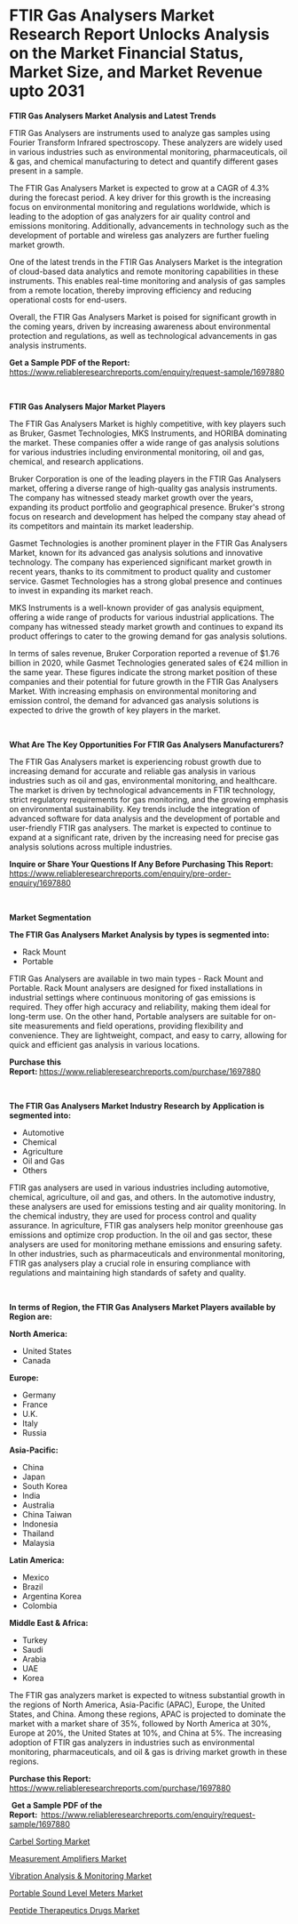 <p><h1>FTIR Gas Analysers Market Research Report Unlocks Analysis on the Market Financial Status, Market Size, and Market Revenue upto 2031</h1></p><p><strong>FTIR Gas Analysers Market Analysis and Latest Trends</strong></p>
<p><p>FTIR Gas Analysers are instruments used to analyze gas samples using Fourier Transform Infrared spectroscopy. These analyzers are widely used in various industries such as environmental monitoring, pharmaceuticals, oil & gas, and chemical manufacturing to detect and quantify different gases present in a sample.</p><p>The FTIR Gas Analysers Market is expected to grow at a CAGR of 4.3% during the forecast period. A key driver for this growth is the increasing focus on environmental monitoring and regulations worldwide, which is leading to the adoption of gas analyzers for air quality control and emissions monitoring. Additionally, advancements in technology such as the development of portable and wireless gas analyzers are further fueling market growth.</p><p>One of the latest trends in the FTIR Gas Analysers Market is the integration of cloud-based data analytics and remote monitoring capabilities in these instruments. This enables real-time monitoring and analysis of gas samples from a remote location, thereby improving efficiency and reducing operational costs for end-users.</p><p>Overall, the FTIR Gas Analysers Market is poised for significant growth in the coming years, driven by increasing awareness about environmental protection and regulations, as well as technological advancements in gas analysis instruments.</p></p>
<p><strong>Get a Sample PDF of the Report:&nbsp;</strong> <a href="https://www.reliableresearchreports.com/enquiry/request-sample/1697880">https://www.reliableresearchreports.com/enquiry/request-sample/1697880</a></p>
<p>&nbsp;</p>
<p><strong>FTIR Gas Analysers Major Market Players</strong></p>
<p><p>The FTIR Gas Analysers Market is highly competitive, with key players such as Bruker, Gasmet Technologies, MKS Instruments, and HORIBA dominating the market. These companies offer a wide range of gas analysis solutions for various industries including environmental monitoring, oil and gas, chemical, and research applications.</p><p>Bruker Corporation is one of the leading players in the FTIR Gas Analysers market, offering a diverse range of high-quality gas analysis instruments. The company has witnessed steady market growth over the years, expanding its product portfolio and geographical presence. Bruker's strong focus on research and development has helped the company stay ahead of its competitors and maintain its market leadership.</p><p>Gasmet Technologies is another prominent player in the FTIR Gas Analysers Market, known for its advanced gas analysis solutions and innovative technology. The company has experienced significant market growth in recent years, thanks to its commitment to product quality and customer service. Gasmet Technologies has a strong global presence and continues to invest in expanding its market reach.</p><p>MKS Instruments is a well-known provider of gas analysis equipment, offering a wide range of products for various industrial applications. The company has witnessed steady market growth and continues to expand its product offerings to cater to the growing demand for gas analysis solutions.</p><p>In terms of sales revenue, Bruker Corporation reported a revenue of $1.76 billion in 2020, while Gasmet Technologies generated sales of €24 million in the same year. These figures indicate the strong market position of these companies and their potential for future growth in the FTIR Gas Analysers Market. With increasing emphasis on environmental monitoring and emission control, the demand for advanced gas analysis solutions is expected to drive the growth of key players in the market.</p></p>
<p>&nbsp;</p>
<p><strong>What Are The Key Opportunities For FTIR Gas Analysers Manufacturers?</strong></p>
<p><p>The FTIR Gas Analysers market is experiencing robust growth due to increasing demand for accurate and reliable gas analysis in various industries such as oil and gas, environmental monitoring, and healthcare. The market is driven by technological advancements in FTIR technology, strict regulatory requirements for gas monitoring, and the growing emphasis on environmental sustainability. Key trends include the integration of advanced software for data analysis and the development of portable and user-friendly FTIR gas analysers. The market is expected to continue to expand at a significant rate, driven by the increasing need for precise gas analysis solutions across multiple industries.</p></p>
<p><strong>Inquire or Share Your Questions If Any Before Purchasing This Report:</strong> <a href="https://www.reliableresearchreports.com/enquiry/pre-order-enquiry/1697880">https://www.reliableresearchreports.com/enquiry/pre-order-enquiry/1697880</a></p>
<p>&nbsp;</p>
<p><strong>Market Segmentation</strong></p>
<p><strong>The FTIR Gas Analysers Market Analysis by types is segmented into:</strong></p>
<p><ul><li>Rack Mount</li><li>Portable</li></ul></p>
<p><p>FTIR Gas Analysers are available in two main types - Rack Mount and Portable. Rack Mount analysers are designed for fixed installations in industrial settings where continuous monitoring of gas emissions is required. They offer high accuracy and reliability, making them ideal for long-term use. On the other hand, Portable analysers are suitable for on-site measurements and field operations, providing flexibility and convenience. They are lightweight, compact, and easy to carry, allowing for quick and efficient gas analysis in various locations.</p></p>
<p><strong>Purchase this Report:&nbsp;</strong><a href="https://www.reliableresearchreports.com/purchase/1697880">https://www.reliableresearchreports.com/purchase/1697880</a></p>
<p>&nbsp;</p>
<p><strong>The FTIR Gas Analysers Market Industry Research by Application is segmented into:</strong></p>
<p><ul><li>Automotive</li><li>Chemical</li><li>Agriculture</li><li>Oil and Gas</li><li>Others</li></ul></p>
<p><p>FTIR gas analysers are used in various industries including automotive, chemical, agriculture, oil and gas, and others. In the automotive industry, these analysers are used for emissions testing and air quality monitoring. In the chemical industry, they are used for process control and quality assurance. In agriculture, FTIR gas analysers help monitor greenhouse gas emissions and optimize crop production. In the oil and gas sector, these analysers are used for monitoring methane emissions and ensuring safety. In other industries, such as pharmaceuticals and environmental monitoring, FTIR gas analysers play a crucial role in ensuring compliance with regulations and maintaining high standards of safety and quality.</p></p>
<p>&nbsp;</p>
<p><strong>In terms of Region, the FTIR Gas Analysers Market Players available by Region are:</strong></p>
<p>
    <p> <strong> North America: </strong>
        <ul>
            <li>United States</li>
            <li>Canada</li>
        </ul>
        </p> 
    <p> <strong> Europe: </strong>
        <ul>
            <li>Germany</li>
            <li>France</li>
            <li>U.K.</li>
            <li>Italy</li>
            <li>Russia</li>
        </ul>
        </p> 
    <p> <strong> Asia-Pacific: </strong>
        <ul>
            <li>China</li>
            <li>Japan</li>
            <li>South Korea</li>
            <li>India</li>
            <li>Australia</li>
            <li>China Taiwan</li>
            <li>Indonesia</li>
            <li>Thailand</li>
            <li>Malaysia</li>
        </ul>
        </p> 
    <p> <strong> Latin America: </strong>
        <ul>
            <li>Mexico</li>
            <li>Brazil</li>
            <li>Argentina Korea</li>
            <li>Colombia</li>
        </ul>
        </p> 
    <p> <strong> Middle East & Africa: </strong>
        <ul>
            <li>Turkey</li>
            <li>Saudi</li>
            <li>Arabia</li>
            <li>UAE</li>
            <li>Korea</li>
        </ul>
    </p>
    </p>
<p><p>The FTIR gas analyzers market is expected to witness substantial growth in the regions of North America, Asia-Pacific (APAC), Europe, the United States, and China. Among these regions, APAC is projected to dominate the market with a market share of 35%, followed by North America at 30%, Europe at 20%, the United States at 10%, and China at 5%. The increasing adoption of FTIR gas analyzers in industries such as environmental monitoring, pharmaceuticals, and oil & gas is driving market growth in these regions.</p></p>
<p><strong>Purchase this Report: </strong><a href="https://www.reliableresearchreports.com/purchase/1697880">https://www.reliableresearchreports.com/purchase/1697880</a></p>
<p>&nbsp;<strong>Get a Sample PDF of the Report:&nbsp;&nbsp;</strong><a href="https://www.reliableresearchreports.com/enquiry/request-sample/1697880">https://www.reliableresearchreports.com/enquiry/request-sample/1697880</a></p>
<p><strong></strong></p>
<p><p><a href="https://medium.com/@jenniferwhite656/carbel-sorting-market-report-reveals-the-latest-trends-and-growth-opportunities-of-this-market-a8ca466f255b">Carbel Sorting Market</a></p><p><a href="https://github.com/rahu1506/Market-Research-Report-List-3/blob/main/measurement-amplifiers-market.md">Measurement Amplifiers Market</a></p><p><a href="https://medium.com/@jenniferwhite656/vibration-analysis-amp-monitoring-market-exploring-market-share-market-trends-and-future-fa29a67583ef">Vibration Analysis & Monitoring Market</a></p><p><a href="https://github.com/FassouRP/Market-Research-Report-List-3/blob/main/portable-sound-level-meters-market.md">Portable Sound Level Meters Market</a></p><p><a href="https://medium.com/@jensenklein/peptide-therapeutics-drugs-market-size-cagr-trends-2024-2030-660c8bf82938">Peptide Therapeutics Drugs Market</a></p></p>